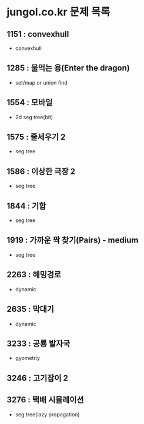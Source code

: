 # jungol.co.kr 문제 목록
## 1151 : convexhull
- convexhull

## 1285 : 물먹는 용(Enter the dragon)
- set/map or union find

## 1554 : 모바일
- 2d seg tree(bit)

## 1575 : 줄세우기 2
- seg tree

## 1586 : 이상한 극장 2
- seg tree

## 1844 : 기합
- seg tree

## 1919 : 가까운 짝 찾기(Pairs) - medium
- seg tree

## 2263 : 해밍경로
- dynamic

## 2635 : 막대기
- dynamic

## 3233 : 공룡 발자국
- gyometriy

## 3246 : 고기잡이 2

## 3276 : 택배 시뮬레이션
- seg tree(lazy propagation)
